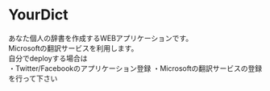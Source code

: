 # YourDict
あなた個人の辞書を作成するWEBアプリケーションです。   
Microsoftの翻訳サービスを利用します。   
自分でdeployする場合は   
・Twitter/Facebookのアプリケーション登録
・Microsoftの翻訳サービスの登録を行って下さい   